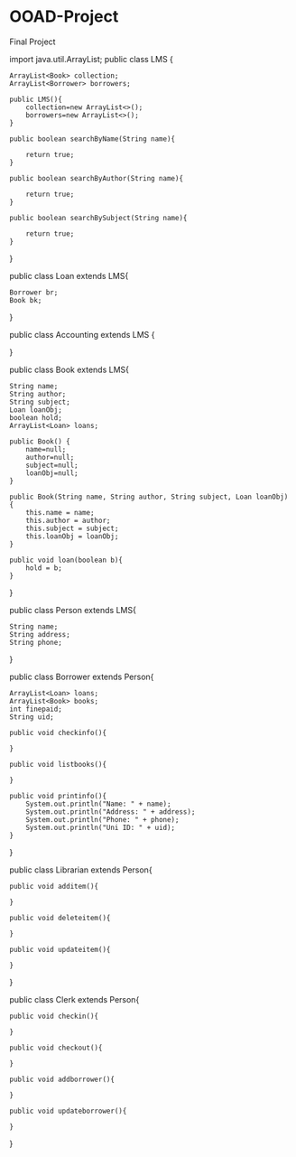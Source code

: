 # OOAD-Project
Final Project

import java.util.ArrayList;
public class LMS {

    ArrayList<Book> collection;
    ArrayList<Borrower> borrowers;
    
    public LMS(){
        collection=new ArrayList<>();
        borrowers=new ArrayList<>();
    }
    
    public boolean searchByName(String name){
    
        return true;
    }
    
    public boolean searchByAuthor(String name){
    
        return true;
    }
    
    public boolean searchBySubject(String name){
    
        return true;
    }
}

public class Loan extends LMS{

    Borrower br;
    Book bk;
    
}

public class Accounting extends LMS {
    
}

public class Book extends LMS{
    
    String name;
    String author;
    String subject;
    Loan loanObj;
    boolean hold;
    ArrayList<Loan> loans;

    public Book() {
        name=null;
        author=null;
        subject=null;
        loanObj=null;
    }

    public Book(String name, String author, String subject, Loan loanObj) {
        this.name = name;
        this.author = author;
        this.subject = subject;
        this.loanObj = loanObj;
    }
    
    public void loan(boolean b){
        hold = b;
    }
    
}

public class Person extends LMS{

    String name;
    String address;
    String phone;
    
}

public class Borrower extends Person{

    ArrayList<Loan> loans;
    ArrayList<Book> books;
    int finepaid;
    String uid;
    
    public void checkinfo(){
    
    }
    
    public void listbooks(){
    
    }
    
    public void printinfo(){
        System.out.println("Name: " + name);
        System.out.println("Address: " + address);
        System.out.println("Phone: " + phone);
        System.out.println("Uni ID: " + uid);
    }
}

public class Librarian extends Person{

    public void additem(){
    
    }
    
    public void deleteitem(){
    
    }
    
    public void updateitem(){
    
    }
}

public class Clerk extends Person{

    public void checkin(){
    
    }
    
    public void checkout(){
    
    }
    
    public void addborrower(){
    
    }
    
    public void updateborrower(){
    
    }
}
